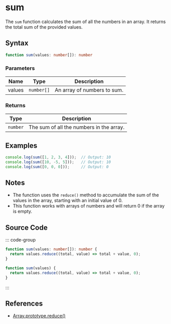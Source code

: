 # sum

The `sum` function calculates the sum of all the numbers in an array. It returns the total sum of the provided values.

## Syntax

```typescript
function sum(values: number[]): number
```

### Parameters

| Name   | Type     | Description                                          |
|--------|----------|------------------------------------------------------|
| values | `number[]` | An array of numbers to sum.                          |

### Returns

| Type    | Description                                      |
|---------|--------------------------------------------------|
| `number` | The sum of all the numbers in the array.        |

## Examples

```typescript
console.log(sum([1, 2, 3, 4]));  // Output: 10
console.log(sum([10, -5, 5]));   // Output: 10
console.log(sum([0, 0, 0]));     // Output: 0
```

## Notes

- The function uses the `reduce()` method to accumulate the sum of the values in the array, starting with an initial value of 0.
- This function works with arrays of numbers and will return 0 if the array is empty.

## Source Code

::: code-group
```typescript
function sum(values: number[]): number {
  return values.reduce((total, value) => total + value, 0);
}
```

```javascript
function sum(values) {
  return values.reduce((total, value) => total + value, 0);
}
```
::: 

## References

- [Array.prototype.reduce()](https://developer.mozilla.org/en-US/docs/Web/JavaScript/Reference/Global_Objects/Array/Reduce)